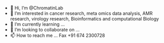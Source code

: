 - 👋 Hi, I’m @ChromatinLab
- 👀 I’m interested in cancer research, meta omics data analysis, AMR research, virology research, Bioinformatics and computational Biology
- 🌱 I’m currently learning ...
- 💞️ I’m looking to collaborate on ...
- 📫 How to reach me ...
Fax
+91 674 2300728
<!---
ChromatinLab/ChromatinLab is a ✨ special ✨ repository because its `README.md` (this file) appears on your GitHub profile.
You can click the Preview link to take a look at your changes.
--->
